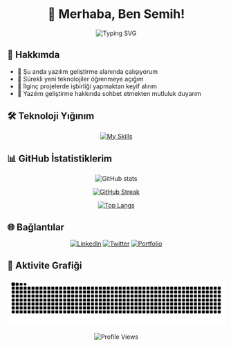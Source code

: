 # <div align="center">👋 Merhaba, Ben Semih!</div>

<div align="center">
  <img src="https://readme-typing-svg.herokuapp.com?font=Fira+Code&weight=600&size=28&duration=4000&pause=1000&color=3F97F7&center=true&vCenter=true&width=435&lines=Full+Stack+Developer;Software+Engineer;Tech+Enthusiast" alt="Typing SVG" />
</div>

## 🚀 Hakkımda

- 🔭 Şu anda yazılım geliştirme alanında çalışıyorum
- 🌱 Sürekli yeni teknolojiler öğrenmeye açığım
- 👯 İlginç projelerde işbirliği yapmaktan keyif alırım
- 💬 Yazılım geliştirme hakkında sohbet etmekten mutluluk duyarım

## 🛠️ Teknoloji Yığınım

<div align="center">
  
[![My Skills](https://skillicons.dev/icons?i=js,ts,react,nextjs,nodejs,python,java,spring,docker,kubernetes,aws)](https://skillicons.dev)

</div>

## 📊 GitHub İstatistiklerim

<div align="center">
  
![GitHub stats](https://github-readme-stats.vercel.app/api?username=smh-ux&show_icons=true&theme=tokyonight)

[![GitHub Streak](https://github-readme-streak-stats.herokuapp.com?user=smh-ux&theme=tokyonight)](https://git.io/streak-stats)

[![Top Langs](https://github-readme-stats.vercel.app/api/top-langs/?username=smh-ux&layout=compact&theme=tokyonight)](https://github.com/anuraghazra/github-readme-stats)

</div>

## 🌐 Bağlantılar

<div align="center">
  
[![LinkedIn](https://img.shields.io/badge/LinkedIn-0077B5?style=for-the-badge&logo=linkedin&logoColor=white)](https://linkedin.com/in/semihokumus)
[![Twitter](https://img.shields.io/badge/Twitter-1DA1F2?style=for-the-badge&logo=twitter&logoColor=white)](https://twitter.com/semihokumus)
[![Portfolio](https://img.shields.io/badge/Portfolio-FF5722?style=for-the-badge&logo=google-chrome&logoColor=white)](https://semihokumus.com)

</div>

## 🎯 Aktivite Grafiği

![Snake animation](https://github.com/smh-ux/smh-ux/blob/output/github-contribution-grid-snake.svg)

<div align="center">
  <img src="https://komarev.com/ghpvc/?username=smh-ux&color=blue&style=flat-square&label=Profile+Views" alt="Profile Views" />
</div> 
